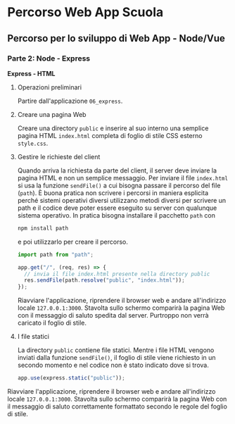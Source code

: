 # Percorso Web App Scuola

## Percorso per lo sviluppo di Web App - Node/Vue

### Parte 2: Node - Express

**Express - HTML**

1.  Operazioni preliminari

    Partire dall'applicazione `06_express`.

1.  Creare una pagina Web

    Creare una directory `public` e inserire al suo interno una
    semplice pagina HTML `index.html` completa di foglio di stile CSS esterno `style.css`.

1.  Gestire le richieste del client

    Quando arriva la richiesta da parte del client,
    il server deve inviare la pagina HTML e non un semplice
    messaggio. Per inviare il file `index.html` si usa
    la funzione `sendFile()` a cui bisogna passare
    il percorso del file (`path`). È buona pratica non scrivere
    i percorsi in maniera esplicita perché sistemi operativi
    diversi utilizzano metodi diversi per scrivere un path
    e il codice deve poter essere eseguito su server con
    qualunque sistema operativo.
    In pratica bisogna installare il pacchetto `path` con

    ```bash
    npm install path
    ```

    e poi utilizzarlo per creare il percorso.

    ```js
    import path from "path";

    app.get("/", (req, res) => {
      // invia il file index.html presente nella directory public
      res.sendFile(path.resolve("public", "index.html"));
    });
    ```

    Riavviare l'applicazione, riprendere il browser web e andare
    all'indirizzo locale `127.0.0.1:3000`. Stavolta sullo schermo comparirà
    la pagina Web con il messaggio di saluto spedita dal server.
    Purtroppo non verrà caricato il foglio di stile.

1.  I file statici

    La directory `public` contiene file statici. Mentre i file HTML vengono
    inviati dalla funzione `sendFile()`, il foglio di stile viene
    richiesto in un secondo momento e nel codice non è stato indicato
    dove si trova.

    ```js
    app.use(express.static("public"));
    ```

Riavviare l'applicazione, riprendere il browser web e andare
all'indirizzo locale `127.0.0.1:3000`. Stavolta sullo schermo comparirà
la pagina Web con il messaggio di saluto correttamente
formattato secondo le regole del foglio di stile.
